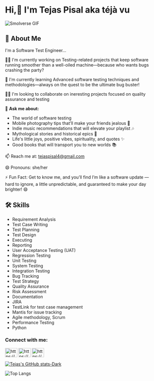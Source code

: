 
# Hi,👋 I'm Tejas Pisal aka téjà vu
![Smolverse GIF](https://media.giphy.com/media/JqmupuTVZYaQX5s094/giphy.gif) 

## 🚀 About Me
I'm a Software Test Engineer...

👩‍💻 I'm currently working on Testing-related projects that keep software running smoother than a well-oiled machine—because who wants bugs crashing the party?

🧠 I'm currently learning Advanced software testing techniques and methodologies—always on the quest to be the ultimate bug buster!

👯‍♀️ I'm looking to collaborate on ineresting projects focused on quality assurance and testing

💬 **Ask me about:**

- The world of software testing
- Mobile photography tips that’ll make your friends jealous 📸
- Indie music recommendations that will elevate your playlist 🎶
- Mythological stories and historical epics 📜
- Life's little joys, positive vibes, spirituality, and  quotes ✨
- Good books that will transport you to new worlds 📚


📫 Reach me at: tejaspisal4@gmail.com

😄 Pronouns: she/her

⚡️ Fun Fact: Get to know me, and you’ll find I’m like a software update — hard to ignore, a little unpredictable, and guaranteed to make your day brighter! 😄






## 🛠 Skills

- Requirement Analysis
- Test Case Writing
- Test Planning
- Test Design
- Executing
- Reporting
- User Acceptance Testing (UAT)
- Regression Testing
- Unit Testing
- System Testing
- Integration Testing
- Bug Tracking
- Test Strategy
- Quality Assurance
- Risk Assessment
- Documentation
- JIRA
- TestLink for test case management
- Mantis for issue tracking
- Agile methodology, Scrum
- Performance Testing
- Python



<h3 align="left">Connect with me:</h3>
<p align="left">
<a href="https://twitter.com/https://x.com/tejasjpisal" target="blank"><img align="center" src="https://raw.githubusercontent.com/rahuldkjain/github-profile-readme-generator/master/src/images/icons/Social/twitter.svg" alt="https://x.com/tejasjpisal" height="30" width="40" /></a>
<a href="https://linkedin.com/in/https://www.linkedin.com/in/tejas-pisal/" target="blank"><img align="center" src="https://raw.githubusercontent.com/rahuldkjain/github-profile-readme-generator/master/src/images/icons/Social/linked-in-alt.svg" alt="https://www.linkedin.com/in/tejas-pisal/" height="30" width="40" /></a>
<a href="https://www.geeksforgeeks.org/user/tejaspisal/" target="blank"><img align="center" src="https://raw.githubusercontent.com/rahuldkjain/github-profile-readme-generator/master/src/images/icons/Social/geeks-for-geeks.svg" alt="https://www.geeksforgeeks.org/user/tejaspisal/" height="30" width="40" /></a>
</p>



[![Tejas's GitHub stats-Dark](https://github-readme-stats.vercel.app/api?username=pisal-tejas&show_icons=true&theme=dark#gh-dark-mode-only)](https://github.com/pisal-tejas/github-readme-stats#gh-dark-mode-only)


![Top Langs](https://github-readme-stats.vercel.app/api/top-langs/?username=anuraghazra&layout=compact)


